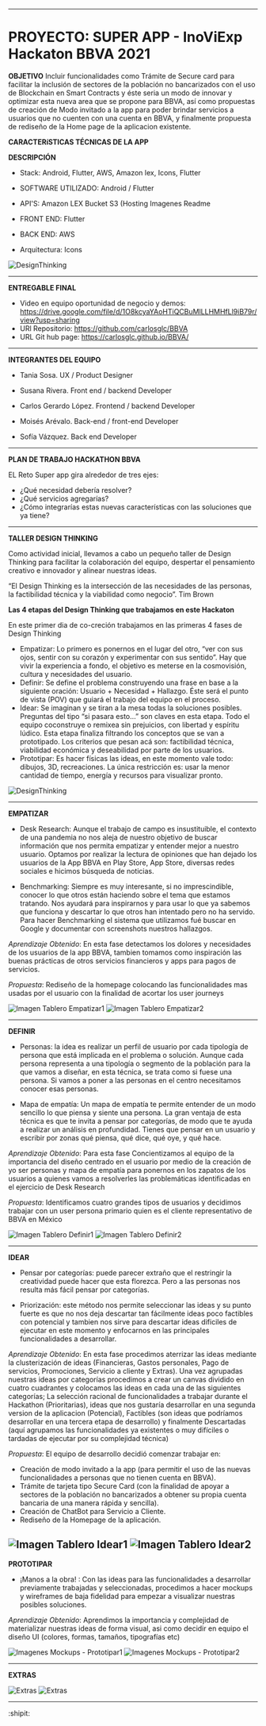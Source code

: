 --------------------------------------

# PROYECTO: SUPER APP - InoViExp Hackaton BBVA 2021

**OBJETIVO** Incluir funcionalidades como Trámite de Secure card para facilitar la inclusión de sectores de la población no bancarizados con el uso de Blockchain en Smart Contracts y éste seria un modo de innovar y optimizar esta nueva area que se propone para BBVA, así como propuestas de creación de Modo invitado a la app para poder brindar servicios a usuarios que no cuenten con una cuenta en BBVA, y finalmente propuesta de rediseño de la Home page de la aplicacion existente.

**CARACTERíSTICAS TÉCNICAS DE LA APP**

**DESCRIPCIÓN** 

- Stack: Android, Flutter, AWS, Amazon lex, Icons, Flutter
- SOFTWARE UTILIZADO: Android / Flutter
- API'S: Amazon LEX
Bucket S3 (Hosting Imagenes Readme
- FRONT END: Flutter
- BACK END: AWS

- Arquitectura: Icons

![DesignThinking](https://s3.amazonaws.com/masmujeresux.mx/img/hackathonBBVA2021/VPM+diagrama.drawio.png)

-----------------------------------------------------------------------------------------------------

**ENTREGABLE FINAL**

- Video en equipo oportunidad de negocio y demos: https://drive.google.com/file/d/1O8kcyaYAoHTiQCBuMlLLHMHfLl9iB79r/view?usp=sharing
- URl Repositorio: https://github.com/carlosglc/BBVA
- URL Git hub page: https://carlosglc.github.io/BBVA/

-----------------------------------------------------------------------------------------------------

**INTEGRANTES DEL EQUIPO**

- Tania Sosa.
 UX / Product Designer

- Susana Rivera.
 Front end / backend Developer

- Carlos Gerardo López.
 Frontend / backend Developer

- Moisés Arévalo.
Back-end / front-end Developer

- Sofía Vázquez. 
Back end Developer

----------------------------------------------------------------------------------------------------------------------------------------

 **PLAN DE TRABAJO HACKATHON BBVA**

EL Reto Super app gira alrededor de tres ejes:

 - ¿Qué necesidad debería resolver? 
 - ¿Qué servicios agregarías? 
 - ¿Cómo integrarías estas nuevas características con las soluciones que ya tiene?

----------------------------------------------------------------------------------------------------------------------------------------

**TALLER DESIGN THINKING**

Como actividad inicial, llevamos a cabo un pequeño taller de Design Thinking para facilitar la colaboración del equipo, despertar el pensamiento creativo e innovador y alinear nuestras ideas.

“El Design Thinking es la intersección de las necesidades de las personas, la factibilidad técnica y la viabilidad como negocio”. 
 Tim Brown

**Las 4 etapas del Design Thinking que trabajamos en este Hackaton**

En este primer dia de co-creción trabajamos en las primeras 4 fases de Design Thinking
- Empatizar: Lo primero es ponernos en el lugar del otro, “ver con sus ojos, sentir con su corazón y experimentar con sus sentido”.
Hay que vivir la experiencia a fondo, el objetivo es meterse en la cosmovisión, cultura y necesidades del usuario.
- Definir: Se define el problema construyendo una frase en base a la siguiente oración: Usuario + Necesidad + Hallazgo.
Éste será el punto de vista (POV) que guiará el trabajo del equipo en el proceso.
- Idear: Se imaginan y se tiran a la mesa todas la soluciones posibles. Preguntas del tipo “si pasara esto…” son claves en esta etapa.
Todo el equipo coconstruye o remixea sin prejuicios, con libertad y espíritu lúdico. 
Esta etapa finaliza filtrando los conceptos que se van a prototipado.
Los criterios que pesan acá son: factibilidad técnica, viabilidad económica y deseabilidad por parte de los usuarios.
- Prototipar: Es hacer físicas las ideas, en este momento vale todo: dibujos, 3D, recreaciones.
La única restricción es: usar la menor cantidad de tiempo, energía y recursos para visualizar pronto.

![DesignThinking](https://s3.amazonaws.com/masmujeresux.mx/img/hackathonBBVA2021/Design+thinking.jpg)

----------------------------------------------------------------------------------------------------------------------------------------

**EMPATIZAR**

- Desk Research: Aunque el trabajo de campo es insustituible, el contexto de una pandemia no nos aleja de nuestro objetivo de buscar información que nos permita empatizar y entender mejor a nuestro usuario. Optamos por realizar la lectura de opiniones que han dejado los usuarios de la App BBVA en Play Store, App Store, diversas redes sociales e hicimos búsqueda de noticias. 

- Benchmarking: Siempre es muy interesante, si no imprescindible, conocer lo que otros están haciendo sobre el tema que estamos tratando. Nos ayudará para inspirarnos y para usar lo que ya sabemos que funciona y descartar lo que otros han intentado pero no ha servido. Para hacer Benchmarking el sistema que utilizamos fué buscar en Google y documentar con screenshots nuestros hallazgos. 

_Aprendizaje Obtenido_: En esta fase detectamos los dolores y necesidades de los usuarios de la app BBVA, tambien tomamos como inspiración las buenas prácticas de otros servicios financieros y apps para pagos de servicios.

_Propuesta_: Rediseño de la homepage colocando las funcionalidades mas usadas por el usuario con la finalidad de acortar los user journeys

![Imagen Tablero Empatizar1](https://s3.amazonaws.com/masmujeresux.mx/img/hackathonBBVA2021/Empatizar1.png) 
![Imagen Tablero Empatizar2](https://s3.amazonaws.com/masmujeresux.mx/img/hackathonBBVA2021/Empatizar2.png)

----------------------------------------------------------------------------------------------------------------------------------------

**DEFINIR**

- Personas: la idea es realizar un perfil de usuario por cada tipología de persona que está implicada en el problema o solución. Aunque cada persona representa a una tipología o segmento de la población para la que vamos a diseñar, en esta técnica, se trata como si fuese una persona. Si vamos a poner a las personas en el centro necesitamos conocer esas personas.

- Mapa de empatía: Un mapa de empatía te permite entender de un modo sencillo lo que piensa y siente una persona. La gran ventaja de esta técnica es que te invita a pensar por categorías, de modo que te ayuda a realizar un análisis en profundidad. Tienes que pensar en un usuario y escribir por zonas qué piensa, qué dice, qué oye, y qué hace. 

_Aprendizaje Obtenido_: Para esta fase Concientizamos al equipo de la importancia del diseño centrado en el usuario por medio de la creación de yo ser personas y mapa de empatía para ponernos en los zapatos de los usuarios a quienes vamos a resolverles las problemáticas identificadas en el ejercicio de Desk Research 

_Propuesta_: Identificamos cuatro grandes tipos de usuarios y decidimos trabajar con un user persona primario quien es el cliente representativo de BBVA en México

![Imagen Tablero Definir1](https://s3.amazonaws.com/masmujeresux.mx/img/hackathonBBVA2021/Definir1.png)
![Imagen Tablero Definir2](https://s3.amazonaws.com/masmujeresux.mx/img/hackathonBBVA2021/Definir2.png)

-----------------------------------------------------------------------------------

**IDEAR**

- Pensar por categorías: puede parecer extraño que el restringir la creatividad puede hacer que esta florezca. Pero a las personas nos resulta más fácil pensar por categorías. 

- Priorización: este método nos permite seleccionar las ideas y su punto fuerte es que no nos deja descartar tan fácilmente ideas poco factibles con potencial y tambien nos sirve para descartar ideas dificiles de ejecutar en este momento y enfocarnos en las principales funcionalidades a desarrollar. 

_Aprendizaje Obtenido_: En esta fase procedimos aterrizar las ideas mediante la clusterización de ideas (Financieras, Gastos personales, Pago de servicios, Promociones, Servicio a cliente y Extras). Una vez agrupadas nuestras ideas por categorías procedimos a crear un canvas dividido en cuatro cuadrantes y colocamos las ideas en cada una de las siguientes categorías; La selección racional de funcionalidades a trabajar durante el Hackathon (Prioritarias), ideas que nos gustaría desarrollar en una segunda version de la aplicacion (Potencial), Factibles (son ideas que podríamos desarrollar en una tercera etapa de desarrollo) y finalmente Descartadas (aquí agrupamos las funcionalidades ya existentes o muy difíciles o tardadas de ejecutar por su complejidad técnica)

_Propuesta_: El equipo de desarrollo decidió comenzar trabajar en:
- Creación de modo invitado a la app (para permitir el uso de las nuevas funcionalidades a personas que no tienen cuenta en BBVA).
- Trámite de tarjeta tipo Secure Card (con la finalidad de apoyar a sectores de la población no bancarizados a obtener su propia cuenta bancaria de una manera rápida y sencilla).
- Creación de ChatBot para Servicio a Cliente.
- Rediseño de la Homepage de la aplicación.

![Imagen Tablero Idear1](https://s3.amazonaws.com/masmujeresux.mx/img/hackathonBBVA2021/Idear1.png)
![Imagen Tablero Idear2](https://s3.amazonaws.com/masmujeresux.mx/img/hackathonBBVA2021/Idear2.png)
----------------------------------------------------------------------------------------------------------------------------------------

**PROTOTIPAR**

- ¡Manos a la obra! : Con las ideas para las funcionalidades a desarrollar previamente trabajadas y seleccionadas, procedimos a hacer mockups y wireframes de baja fidelidad para empezar a visualizar nuestras posibles soluciones.

_Aprendizaje Obtenido_: Aprendimos la importancia y complejidad de materializar nuestras ideas de forma visual, asi como decidir en equipo el diseño UI (colores, formas, tamaños, tipografías etc)

![Imagenes Mockups - Prototipar1](https://s3.amazonaws.com/masmujeresux.mx/img/hackathonBBVA2021/Prototipar1.png)
![Imagenes Mockups - Prototipar2](https://s3.amazonaws.com/masmujeresux.mx/img/hackathonBBVA2021/Prototipar2.png)

-----------------------------------------------------------------------------------------------------
**EXTRAS**


![Extras](hhttps://s3.amazonaws.com/masmujeresux.mx/img/hackathonBBVA2021/photo1635088609.jpeg)
![Extras](https://s3.amazonaws.com/masmujeresux.mx/img/hackathonBBVA2021/photo1635088727.jpeg)






-----------------------------------------------------------------------------------------------------



:shipit: